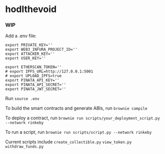 # hodlthevoid

### WIP

Add a .env file:

```
export PRIVATE_KEY=''
export WEB3_INFURA_PROJECT_ID=''
export ATTACKER_KEY=''
export USER_KEY=''

export ETHERSCAN_TOKEN=''
# export IPFS_URL=http://127.0.0.1:5001
# export UPLOAD_IPFS=true
export PINATA_API_KEY=''
export PINATA_API_SECRET=''
export PINATA_JWT_SECRET='' 
```

Run `source .env`

To build the smart contracts and generate ABIs, run `brownie compile`

To deploy a contract, run `brownie run scripts/your_deployment_script.py --network rinkeby`

To run a script, run `brownie run scripts/script.py --network rinkeby`

Current scripts include
`create_collectible.py`
`view_token.py`
`withdraw_funds.py`

